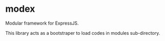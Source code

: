 modex
=====

Modular framework for ExpressJS.

This library acts as a bootstraper to load codes in modules sub-directory.